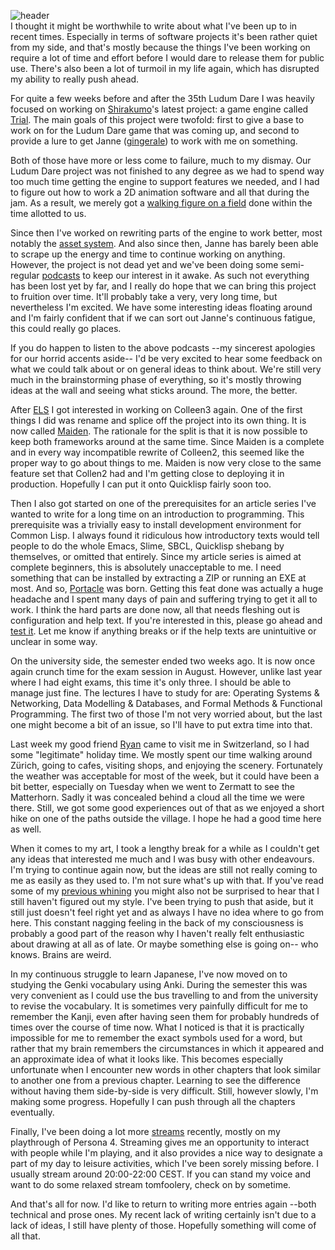 ![header](https://filebox.tymoon.eu/file/TVRBNE1nPT0=)  
I thought it might be worthwhile to write about what I've been up to in recent times. Especially in terms of software projects it's been rather quiet from my side, and that's mostly because the things I've been working on require a lot of time and effort before I would dare to release them for public use. There's also been a lot of turmoil in my life again, which has disrupted my ability to really push ahead.

For quite a few weeks before and after the 35th Ludum Dare I was heavily focused on working on [Shirakumo](http://shirakumo.org/)'s latest project: a game engine called [Trial](http://shirakumo.org/projects/trial). The main goals of this project were twofold: first to give a base to work on for the Ludum Dare game that was coming up, and second to provide a lure to get Janne ([gingerale](https://twitter.com/gingeralesy)) to work with me on something.

Both of those have more or less come to failure, much to my dismay. Our Ludum Dare project was not finished to any degree as we had to spend way too much time getting the engine to support features we needed, and I had to figure out how to work a 2D animation software and all that during the jam. As a result, we merely got a [walking figure on a field](https://www.youtube.com/watch?v=WurWnKZ-2CU&list=PLkDl6Irujx9Mh3BWdBmt4JtIrwYgihTWp&index=14) done within the time allotted to us.

Since then I've worked on rewriting parts of the engine to work better, most notably the [asset system](https://www.youtube.com/watch?v=tbYBBuOSyv4&list=PLkDl6Irujx9Mh3BWdBmt4JtIrwYgihTWp&index=15). And also since then, Janne has barely been able to scrape up the energy and time to continue working on anything. However, the project is not dead yet and we've been doing some semi-regular [podcasts](https://www.youtube.com/playlist?list=PLkDl6Irujx9Poirb63aATXXWHCVCHwlQA) to keep our interest in it awake. As such not everything has been lost yet by far, and I really do hope that we can bring this project to fruition over time. It'll probably take a very, very long time, but nevertheless I'm excited. We have some interesting ideas floating around and I'm fairly confident that if we can sort out Janne's continuous fatigue, this could really go places.

If you do happen to listen to the above podcasts --my sincerest apologies for our horrid accents aside-- I'd be very excited to hear some feedback on what we could talk about or on general ideas to think about. We're still very much in the brainstorming phase of everything, so it's mostly throwing ideas at the wall and seeing what sticks around. The more, the better.

After [ELS](https://blog.tymoon.eu/article/334) I got interested in working on Colleen3 again. One of the first things I did was rename and splice off the project into its own thing. It is now called [Maiden](http://shirakumo.org/projects/maiden). The rationale for the split is that it is now possible to keep both frameworks around at the same time. Since Maiden is a complete and in every way incompatible rewrite of Colleen2, this seemed like the proper way to go about things to me. Maiden is now very close to the same feature set that Collen2 had and I'm getting close to deploying it in production. Hopefully I can put it onto Quicklisp fairly soon too.

Then I also got started on one of the prerequisites for an article series I've wanted to write for a long time on an introduction to programming. This prerequisite was a trivially easy to install development environment for Common Lisp. I always found it ridiculous how introductory texts would tell people to do the whole Emacs, Slime, SBCL, Quicklisp shebang by themselves, or omitted that entirely. Since my article series is aimed at complete beginners, this is absolutely unacceptable to me. I need something that can be installed by extracting a ZIP or running an EXE at most. And so, [Portacle](https://github.com/Shinmera/portacle/) was born. Getting this feat done was actually a huge headache and I spent many days of pain and suffering trying to get it all to work. I think the hard parts are done now, all that needs fleshing out is configuration and help text. If you're interested in this, please go ahead and [test it](https://github.com/Shinmera/portacle/releases). Let me know if anything breaks or if the help texts are unintuitive or unclear in some way.

On the university side, the semester ended two weeks ago. It is now once again crunch time for the exam session in August. However, unlike last year where I had eight exams, this time it's only three. I should be able to manage just fine. The lectures I have to study for are: Operating Systems & Networking, Data Modelling & Databases, and Formal Methods & Functional Programming. The first two of those I'm not very worried about, but the last one might become a bit of an issue, so I'll have to put extra time into that.

Last week my good friend [Ryan](https://twitter.com/BryanBroman) came to visit me in Switzerland, so I had some "legitimate" holiday time. We mostly spent our time walking around Zürich, going to cafes, visiting shops, and enjoying the scenery. Fortunately the weather was acceptable for most of the week, but it could have been a bit better, especially on Tuesday when we went to Zermatt to see the Matterhorn. Sadly it was concealed behind a cloud all the time we were there. Still, we got some good experiences out of that as we enjoyed a short hike on one of the paths outside the village. I hope he had a good time here as well.

When it comes to my art, I took a lengthy break for a while as I couldn't get any ideas that interested me much and I was busy with other endeavours. I'm trying to continue again now, but the ideas are still not really coming to me as easily as they used to. I'm not sure what's up with that. If you've read some of my [previous whining](https://blog.tymoon.eu/article/329) you might also not be surprised to hear that I still haven't figured out my style. I've been trying to push that aside, but it still just doesn't feel right yet and as always I have no idea where to go from here. This constant nagging feeling in the back of my consciousness is probably a good part of the reason why I haven't really felt enthusiastic about drawing at all as of late. Or maybe something else is going on-- who knows. Brains are weird.

In my continuous struggle to learn Japanese, I've now moved on to studying the Genki vocabulary using Anki. During the semester this was very convenient as I could use the bus travelling to and from the university to revise the vocabulary. It is sometimes very painfully difficult for me to remember the Kanji, even after having seen them for probably hundreds of times over the course of time now. What I noticed is that it is practically impossible for me to remember the exact symbols used for a word, but rather that my brain remembers the circumstances in which it appeared and an approximate idea of what it looks like. This becomes especially unfortunate when I encounter new words in other chapters that look similar to another one from a previous chapter. Learning to see the difference without having them side-by-side is very difficult. Still, however slowly, I'm making some progress. Hopefully I can push through all the chapters eventually.

Finally, I've been doing a lot more [streams](http://stream.shinmera.com) recently, mostly on my playthrough of Persona 4. Streaming gives me an opportunity to interact with people while I'm playing, and it also provides a nice way to designate a part of my day to leisure activities, which I've been sorely missing before. I usually stream around 20:00-22:00 CEST. If you can stand my voice and want to do some relaxed stream tomfoolery, check on by sometime.

And that's all for now. I'd like to return to writing more entries again --both technical and prose ones. My recent lack of writing certainly isn't due to a lack of ideas, I still have plenty of those. Hopefully something will come of all that.
